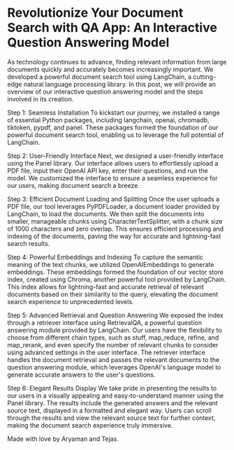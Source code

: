 # Revolutionize Your Document Search with QA App: An Interactive Question Answering Model

As technology continues to advance, finding relevant information from large documents quickly and accurately becomes increasingly important. We developed a powerful document search tool using LangChain, a cutting-edge natural language processing library. In this post, we will provide an overview of our interactive question answering model and the steps involved in its creation.

Step 1: Seamless Installation
To kickstart our journey, we installed a range of essential Python packages, including langchain, openai, chromadb, tiktoken, pypdf, and panel. These packages formed the foundation of our powerful document search tool, enabling us to leverage the full potential of LangChain.

Step 2: User-Friendly Interface
Next, we designed a user-friendly interface using the Panel library. Our interface allows users to effortlessly upload a PDF file, input their OpenAI API key, enter their questions, and run the model. We customized the interface to ensure a seamless experience for our users, making document search a breeze.

Step 3: Efficient Document Loading and Splitting
Once the user uploads a PDF file, our tool leverages PyPDFLoader, a document loader provided by LangChain, to load the documents. We then split the documents into smaller, manageable chunks using CharacterTextSplitter, with a chunk size of 1000 characters and zero overlap. This ensures efficient processing and indexing of the documents, paving the way for accurate and lightning-fast search results.

Step 4: Powerful Embeddings and Indexing
To capture the semantic meaning of the text chunks, we utilized OpenAIEmbeddings to generate embeddings. These embeddings formed the foundation of our vector store index, created using Chroma, another powerful tool provided by LangChain. This index allows for lightning-fast and accurate retrieval of relevant documents based on their similarity to the query, elevating the document search experience to unprecedented levels.

Step 5: Advanced Retrieval and Question Answering
We exposed the index through a retriever interface using RetrievalQA, a powerful question answering module provided by LangChain. Our users have the flexibility to choose from different chain types, such as stuff, map_reduce, refine, and map_rerank, and even specify the number of relevant chunks to consider using advanced settings in the user interface. The retriever interface handles the document retrieval and passes the relevant documents to the question answering module, which leverages OpenAI's language model to generate accurate answers to the user's questions.

Step 6: Elegant Results Display
We take pride in presenting the results to our users in a visually appealing and easy-to-understand manner using the Panel library. The results include the generated answers and the relevant source text, displayed in a formatted and elegant way. Users can scroll through the results and view the relevant source text for further context, making the document search experience truly immersive.


Made with love by Aryaman and Tejas.
